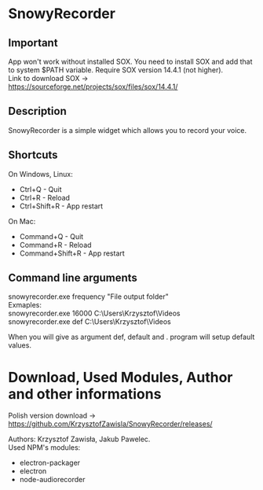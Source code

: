 # SnowyRecorder

## Important
App won't work without installed SOX. You need to install SOX and add that to system $PATH variable. Require SOX version 14.4.1 (not higher).  
Link to download SOX -> https://sourceforge.net/projects/sox/files/sox/14.4.1/

## Description
SnowyRecorder is a simple widget which allows you to record your voice.

## Shortcuts
On Windows, Linux:
  - Ctrl+Q - Quit
  - Ctrl+R - Reload
  - Ctrl+Shift+R - App restart
  
On Mac:
  - Command+Q - Quit
  - Command+R - Reload
  - Command+Shift+R - App restart
  
## Command line arguments
snowyrecorder.exe frequency "File output folder"  
Exmaples:  
snowyrecorder.exe 16000 C:\Users\Krzysztof\Videos  
snowyrecorder.exe def C:\Users\Krzysztof\Videos  

When you will give as argument def, default and . program will setup default values.

# Download, Used Modules, Author and other informations
Polish version download -> https://github.com/KrzysztofZawisla/SnowyRecorder/releases/

Authors: Krzysztof Zawisła, Jakub Pawelec.  
Used NPM's modules:  
  - electron-packager  
  - electron  
  - node-audiorecorder
